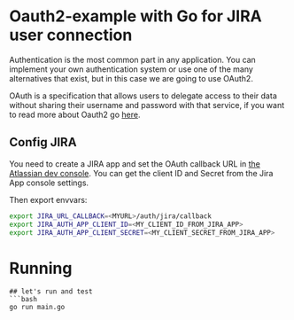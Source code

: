 # Oauth2-example with Go for JIRA user connection
Authentication is the most common part in any application. You can implement your own authentication system or use one of the many alternatives that exist, but in this case we are going to use OAuth2.

OAuth is a specification that allows users to delegate access to their data without sharing
their username and password with that service, if you want to read more about Oauth2 go [here](https://oauth.net/2/).


## Config JIRA
You need to create a JIRA app and set the OAuth callback URL in [the Atlassian dev console](https://developer.atlassian.com/console/myapps/XXXXXXXXX/authorization/auth-code-grant). You can get the client ID and Secret from the Jira App console settings.

Then export envvars:

```bash
export JIRA_URL_CALLBACK=<MYURL>/auth/jira/callback
export JIRA_AUTH_APP_CLIENT_ID=<MY_CLIENT_ID_FROM_JIRA_APP>
export JIRA_AUTH_APP_CLIENT_SECRET=<MY_CLIENT_SECRET_FROM_JIRA_APP>
```

# Running

```
## let's run and test
```bash
go run main.go
```
